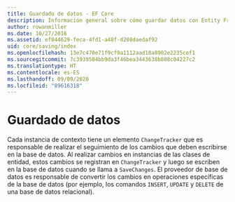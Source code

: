 ```yaml
---
title: Guardado de datos - EF Core
description: Información general sobre cómo guardar datos con Entity Framework Core
author: rowanmiller
ms.date: 10/27/2016
ms.assetid: ef044629-feca-4fd1-a48f-d208daedaf92
uid: core/saving/index
ms.openlocfilehash: 13e7c470e71f9cf9a1112aad18a8902e2235cef1
ms.sourcegitcommit: 7c3939504bb9da3f46bea3443638b808c04227c2
ms.translationtype: HT
ms.contentlocale: es-ES
ms.lasthandoff: 09/09/2020
ms.locfileid: "89616318"
---
```

# <a name="saving-data"></a>Guardado de datos

Cada instancia de contexto tiene un elemento `ChangeTracker` que es responsable de realizar el seguimiento de los cambios que deben escribirse en la base de datos. Al realizar cambios en instancias de las clases de entidad, estos cambios se registran en `ChangeTracker` y luego se escriben en la base de datos cuando se llama a `SaveChanges`. El proveedor de base de datos es responsable de convertir los cambios en operaciones específicas de la base de datos (por ejemplo, los comandos `INSERT`, `UPDATE` y `DELETE` de una base de datos relacional).
